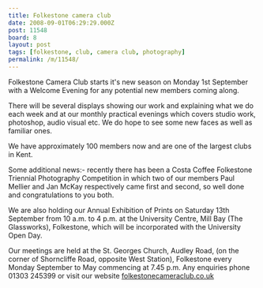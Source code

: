 ```yaml
---
title: Folkestone camera club
date: 2008-09-01T06:29:29.000Z
post: 11548
board: 8
layout: post
tags: [folkestone, club, camera club, photography]
permalink: /m/11548/
---
```

Folkestone Camera Club starts it's new season on Monday 1st September with a Welcome Evening for any potential new members coming along.

There will be several displays showing our work and explaining what we do each week and at our monthly practical evenings which covers studio work, photoshop, audio visual etc.  We do hope to see some new faces as well as familiar ones.

We have approximately 100 members now and are one of the largest clubs in Kent.

Some additional news:- recently there has been a Costa Coffee Folkestone Triennial Photography Competition in which two of our members Paul Mellier and Jan McKay respectively came first and second, so well done and congratulations to you both.

We are also holding our Annual Exhibition of Prints on Saturday 13th September from 10 a.m. to 4 p.m. at the University Centre, Mill Bay (The Glassworks), Folkestone, which will be incorporated with the University Open Day.

Our meetings are held at the St. Georges Church, Audley Road, (on the corner of Shorncliffe Road, opposite West Station), Folkestone every Monday September to May commencing at 7.45 p.m.  Any enquiries phone 01303 245399 or visit our website <a href="http://www.folkestonecameraclub.co.uk">folkestonecameraclub.co.uk</a>
